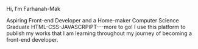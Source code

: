  Hi, I’m Farhanah-Mak
 
 
 Aspiring Front-end Developer and a Home-maker
 Computer Science Graduate
 HTML-CSS-JAVASCRPIPT---more to go!
 I use this platform to publish my works that I am learning throughout my journey of becoming a front-end developer.


<!---
Farhanah-Mak/Farhanah-Mak is a ✨ special ✨ repository because its `README.md` (this file) appears on your GitHub profile.
You can click the Preview link to take a look at your changes.
--->
